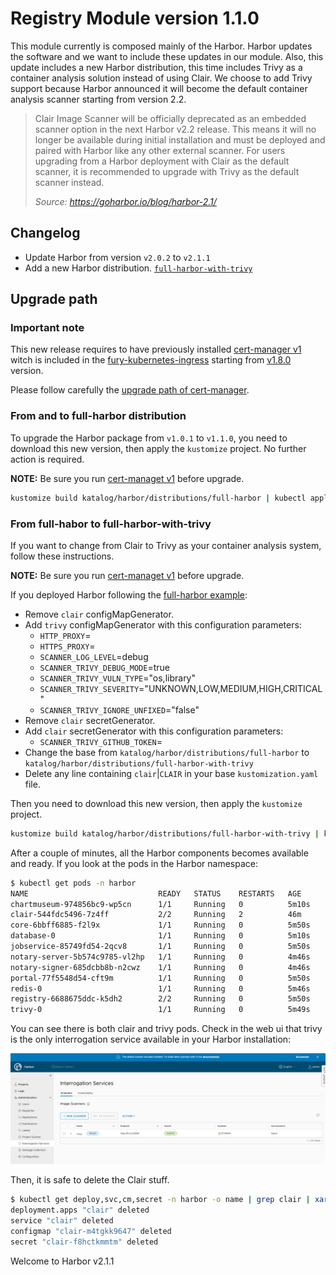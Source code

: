 # Registry Module version 1.1.0

This module currently is composed mainly of the Harbor. Harbor updates the software and we want to include these
updates in our module. Also, this update includes a new Harbor distribution, this time includes Trivy
as a container analysis solution instead of using Clair. We choose to add Trivy support because Harbor announced it
will become the default container analysis scanner starting from version 2.2.

> Clair Image Scanner will be officially deprecated as an embedded scanner option in the next Harbor v2.2 release.
> This means it will no longer be available during initial installation and must be deployed and paired with Harbor
> like any other external scanner. For users upgrading from a Harbor deployment with Clair as the default scanner,
> it is recommended to upgrade with Trivy as the default scanner instead.
>
> *Source: <https://goharbor.io/blog/harbor-2.1/>*

## Changelog

- Update Harbor from version `v2.0.2` to `v2.1.1`
- Add a new Harbor distribution. [`full-harbor-with-trivy`](../../katalog/harbor/distributions/full-harbor-with-trivy)

## Upgrade path

### Important note

This new release requires to have previously installed
[cert-manager v1](https://github.com/sighupio/fury-kubernetes-ingress/tree/v1.8.0/katalog/cert-manager)
witch is included in the [fury-kubernetes-ingress](https://github.com/sighupio/fury-kubernetes-ingress) starting from
[v1.8.0](https://github.com/sighupio/fury-kubernetes-ingress/releases/tag/v1.8.0) version.

Please follow carefully the
[upgrade path of cert-manager](https://github.com/sighupio/fury-kubernetes-ingress/blob/master/docs/releases/v1.8.0.md#cert-manager).

### From and to full-harbor distribution

To upgrade the Harbor package from `v1.0.1` to `v1.1.0`, you need to download this new version, then apply the
`kustomize` project. No further action is required.

**NOTE:** Be sure you run [cert-managet v1](#important-note) before upgrade.

```bash
kustomize build katalog/harbor/distributions/full-harbor | kubectl apply -f -
```

### From full-habor to full-harbor-with-trivy

If you want to change from Clair to Trivy as your container analysis system, follow these instructions.

**NOTE:** Be sure you run [cert-managet v1](#important-note) before upgrade.

If you deployed Harbor following the [full-harbor example](../../examples/full-harbor):

- Remove `clair` configMapGenerator.
- Add `trivy` configMapGenerator with this configuration parameters:
  - `HTTP_PROXY`=
  - `HTTPS_PROXY`=
  - `SCANNER_LOG_LEVEL`=debug
  - `SCANNER_TRIVY_DEBUG_MODE`=true
  - `SCANNER_TRIVY_VULN_TYPE`="os,library"
  - `SCANNER_TRIVY_SEVERITY`="UNKNOWN,LOW,MEDIUM,HIGH,CRITICAL"
  - `SCANNER_TRIVY_IGNORE_UNFIXED`="false"
- Remove `clair` secretGenerator.
- Add `clair` secretGenerator with this configuration parameters:
  - `SCANNER_TRIVY_GITHUB_TOKEN`=
- Change the base from `katalog/harbor/distributions/full-harbor` to `katalog/harbor/distributions/full-harbor-with-trivy`
- Delete any line containing `clair`|`CLAIR` in your base `kustomization.yaml` file.

Then you need to download this new version, then apply the `kustomize` project.

```bash
kustomize build katalog/harbor/distributions/full-harbor-with-trivy | kubectl apply -f -
```

After a couple of minutes, all the Harbor components becomes available and ready. If you look at the pods in the Harbor
namespace:

```bash
$ kubectl get pods -n harbor
NAME                             READY   STATUS    RESTARTS   AGE
chartmuseum-974856bc9-wp5cn      1/1     Running   0          5m10s
clair-544fdc5496-7z4ff           2/2     Running   2          46m
core-6bbff6885-f2l9x             1/1     Running   0          5m50s
database-0                       1/1     Running   0          5m10s
jobservice-85749fd54-2qcv8       1/1     Running   0          5m50s
notary-server-5b574c9785-vl2hp   1/1     Running   0          4m46s
notary-signer-685dcbb8b-n2cwz    1/1     Running   0          4m46s
portal-77f5548d54-cft9m          1/1     Running   0          5m50s
redis-0                          1/1     Running   0          5m46s
registry-6688675ddc-k5dh2        2/2     Running   0          5m50s
trivy-0                          1/1     Running   0          5m49s
```

You can see there is both clair and trivy pods. Check in the web ui that trivy is the only interrogation service
available in your Harbor installation:

![Interrogation Services](../assets/interrogation-services.png)

Then, it is safe to delete the Clair stuff.

```bash
$ kubectl get deploy,svc,cm,secret -n harbor -o name | grep clair | xargs kubectl delete -n harbor
deployment.apps "clair" deleted
service "clair" deleted
configmap "clair-m4tgkk9647" deleted
secret "clair-f8hctkmmtm" deleted
```

Welcome to Harbor v2.1.1
